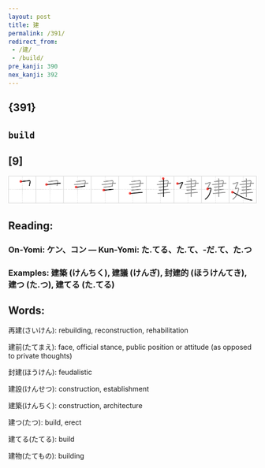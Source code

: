 ```yaml
---
layout: post
title: 建
permalink: /391/
redirect_from:
 - /建/
 - /build/
pre_kanji: 390
nex_kanji: 392
---
```


## {391}

## `build`

## [9]

<div class="stroke"><img src="../images/E5BBBA.png" /></div>

## Reading:

### On-Yomi: ケン、コン &mdash; Kun-Yomi: た.てる、た.て、-だ.て、た.つ

### Examples: 建築 (けんちく), 建議 (けんぎ), 封建的 (ほうけんてき), 建つ (た.つ), 建てる (た.てる)

## Words:

再建(さいけん): rebuilding, reconstruction, rehabilitation

建前(たてまえ): face, official stance, public position or attitude (as opposed to private thoughts)

封建(ほうけん): feudalistic

建設(けんせつ): construction, establishment

建築(けんちく): construction, architecture

建つ(たつ): build, erect

建てる(たてる): build

建物(たてもの): building
